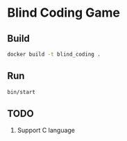 # Blind Coding Game


## Build

```sh
docker build -t blind_coding .
```

## Run

```sh
bin/start
```

## TODO

1. Support C language
